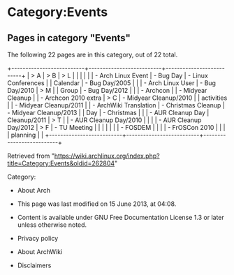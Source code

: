 Category:Events
===============

Pages in category "Events"
--------------------------

The following 22 pages are in this category, out of 22 total.

+--------------------------+--------------------------+--------------------------+
| > A                      | > B                      | > L                      |
|                          |                          |                          |
| -   Arch Linux Event     | -   Bug Day              | -   Linux Conferences    |
|     Calendar             | -   Bug Day/2005         |                          |
| -   Arch Linux User      | -   Bug Day/2010         | > M                      |
|     Group                | -   Bug Day/2012         |                          |
| -   Archcon              |                          | -   Midyear Cleanup      |
| -   Archcon 2010 extra   | > C                      | -   Midyear Cleanup/2010 |
|     activities           |                          | -   Midyear Cleanup/2011 |
| -   ArchWiki Translation | -   Christmas Cleanup    | -   Midyear Cleanup/2013 |
|     Day                  | -   Christmas            |                          |
| -   AUR Cleanup Day      |     Cleanup/2011         | > T                      |
| -   AUR Cleanup Day/2010 |                          |                          |
| -   AUR Cleanup Day/2012 | > F                      | -   TU Meeting           |
|                          |                          |                          |
|                          | -   FOSDEM               |                          |
|                          | -   FrOSCon 2010         |                          |
|                          |     planning             |                          |
+--------------------------+--------------------------+--------------------------+

Retrieved from
"https://wiki.archlinux.org/index.php?title=Category:Events&oldid=262804"

Category:

-   About Arch

-   This page was last modified on 15 June 2013, at 04:08.
-   Content is available under GNU Free Documentation License 1.3 or
    later unless otherwise noted.
-   Privacy policy
-   About ArchWiki
-   Disclaimers
